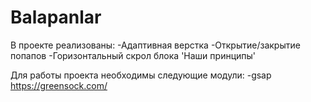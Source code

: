 # Balapanlar

В проекте реализованы:
-Адаптивная верстка
-Открытие/закрытие попапов
-Горизонтальный скрол блока 'Наши принципы'

Для работы проекта необходимы следующие модули:
-gsap https://greensock.com/